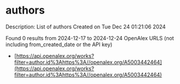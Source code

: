 # authors
Description: List of authors
Created on Tue Dec 24 01:21:06 2024

Found 0 results from 2024-12-17 to 2024-12-24
OpenAlex URLS (not including from_created_date or the API key)
- [https://api.openalex.org/works?filter=author.id%3Ahttps%3A//openalex.org/A5003442464](https://api.openalex.org/works?filter=author.id%3Ahttps%3A//openalex.org/A5003442464)

